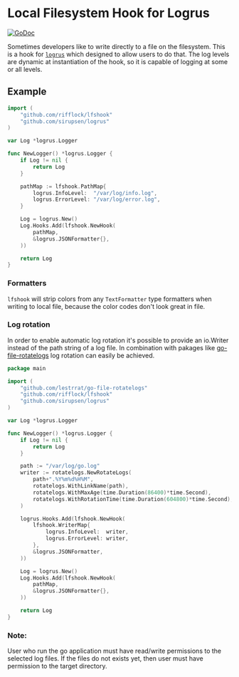 # Local Filesystem Hook for Logrus

[![GoDoc](https://godoc.org/github.com/rifflock/lfshook?status.svg)](http://godoc.org/github.com/rifflock/lfshook)

Sometimes developers like to write directly to a file on the filesystem. This is a hook for [`logrus`](https://github.com/sirupsen/logrus) which designed to allow users to do that. The log levels are dynamic at instantiation of the hook, so it is capable of logging at some or all levels.

## Example
```go
import (
	"github.com/rifflock/lfshook"
	"github.com/sirupsen/logrus"
)

var Log *logrus.Logger

func NewLogger() *logrus.Logger {
	if Log != nil {
		return Log
	}

	pathMap := lfshook.PathMap{
		logrus.InfoLevel:  "/var/log/info.log",
		logrus.ErrorLevel: "/var/log/error.log",
	}

	Log = logrus.New()
	Log.Hooks.Add(lfshook.NewHook(
		pathMap,
		&logrus.JSONFormatter{},
	))

	return Log
}
```

### Formatters
`lfshook` will strip colors from any `TextFormatter` type formatters when writing to local file, because the color codes don't look great in file.

### Log rotation
In order to enable automatic log rotation it's possible to provide an io.Writer instead of the path string of a log file.
In combination with pakages like [go-file-rotatelogs](https://github.com/lestrrat/go-file-rotatelogs) log rotation can easily be achieved.

```go
package main

import (
	"github.com/lestrrat/go-file-rotatelogs"
	"github.com/rifflock/lfshook"
	"github.com/sirupsen/logrus"
)

var Log *logrus.Logger

func NewLogger() *logrus.Logger {
	if Log != nil {
		return Log
	}

	path := "/var/log/go.log"
	writer := rotatelogs.NewRotateLogs(
		path+".%Y%m%d%H%M",
		rotatelogs.WithLinkName(path),
		rotatelogs.WithMaxAge(time.Duration(86400)*time.Second),
		rotatelogs.WithRotationTime(time.Duration(604800)*time.Second),
	)

	logrus.Hooks.Add(lfshook.NewHook(
		lfshook.WriterMap{
			logrus.InfoLevel:  writer,
			logrus.ErrorLevel: writer,
		},
		&logrus.JSONFormatter,
	))

	Log = logrus.New()
	Log.Hooks.Add(lfshook.NewHook(
		pathMap,
		&logrus.JSONFormatter{},
	))

	return Log
}
```

### Note:
User who run the go application must have read/write permissions to the selected log files. If the files do not exists yet, then user must have permission to the target directory.
